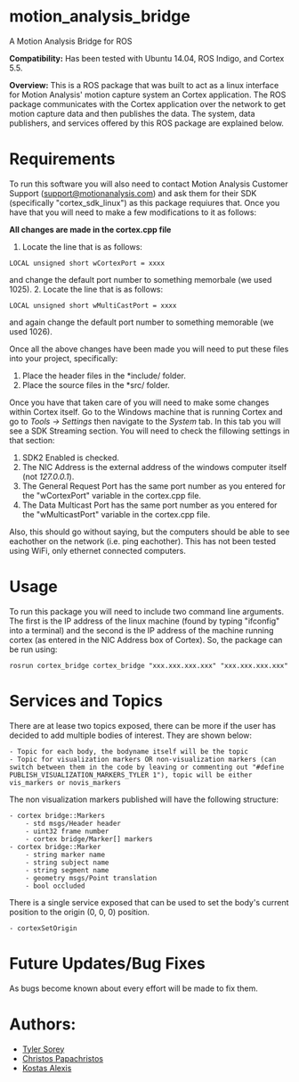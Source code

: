 # motion_analysis_bridge
A Motion Analysis Bridge for ROS

**Compatibility:** Has been tested with Ubuntu 14.04, ROS Indigo, and Cortex 5.5.

**Overview:** This is a ROS package that was built to act as a linux interface for Motion Analysis' motion capture system an Cortex application. The ROS package communicates with the Cortex application over the network to get motion capture data and then publishes the data. The system, data publishers, and services offered by this ROS package are explained below.

# Requirements

To run this software you will also need to contact Motion Analysis Customer Support (support@motionanalysis.com) and ask them for their SDK (specifically "cortex_sdk_linux") as this package requiures that. Once you have that you will need to make a few modifications to it as follows:

**All changes are made in the cortex.cpp file**

1. Locate the line that is as follows: 
<pre><code>LOCAL unsigned short wCortexPort = xxxx
</code></pre>
and change the default port number to something memorbale (we used 1025).
2. Locate the line that is as follows: 
<pre><code>LOCAL unsigned short wMultiCastPort = xxxx
</code></pre>
and again change the default port number to something memorable (we used 1026).

Once all the above changes have been made you will need to put these files into your project, specifically:

1. Place the header files in the *include/ folder.
2. Place the source files in the *src/ folder.

Once you have that taken care of you will need to make some changes within Cortex itself. Go to the Windows machine that is running Cortex and go to *Tools -> Settings* then navigate to the *System* tab. In this tab you will see a SDK Streaming section. You will need to check the fillowing settings in that section:

1. SDK2 Enabled is checked.
2. The NIC Address is the external address of the windows computer itself (not *127.0.0.1*).
3. The General Request Port has the same port number as you entered for the "wCortexPort" variable in the cortex.cpp file.
4. The Data Multicast Port has the same port number as you entered for the "wMulticastPort" variable in the cortex.cpp file.

Also, this should go without saying, but the computers should be able to see eachother on the network (i.e. ping eachother). This has not been tested using WiFi, only ethernet connected computers. 

# Usage

To run this package you will need to include two command line arguments. The first is the IP address of the linux machine (found by typing "ifconfig" into a terminal) and the second is the IP address of the machine running cortex (as entered in the NIC Address box of Cortex). So, the package can be run using:

<pre><code>rosrun cortex_bridge cortex_bridge "xxx.xxx.xxx.xxx" "xxx.xxx.xxx.xxx"
</code></pre>

# Services and Topics

There are at lease two topics exposed, there can be more if the user has decided to add multiple bodies of interest. They are shown below:

	- Topic for each body, the bodyname itself will be the topic
	- Topic for visualization markers OR non-visualization markers (can switch between them in the code by leaving or commenting out "#define PUBLISH_VISUALIZATION_MARKERS_TYLER 1"), topic will be either vis_markers or novis_markers

The non visualization markers published will have the following structure:

	- cortex bridge::Markers
		- std msgs/Header header
		- uint32 frame number
		- cortex bridge/Marker[] markers
	- cortex bridge::Marker
		- string marker name
		- string subject name
		- string segment name
		- geometry msgs/Point translation
		- bool occluded

There is a single service exposed that can be used to set the body's current position to the origin (0, 0, 0) position. 

	- cortexSetOrigin

# Future Updates/Bug Fixes

As bugs become known about every effort will be made to fix them. 

# Authors:
* [Tyler Sorey](mailto:tcsorey@gmail.com)
* [Christos Papachristos](mailto:cpapachristos@unr.edu)
* [Kostas Alexis](mailto:kalexis@unr.edu)
